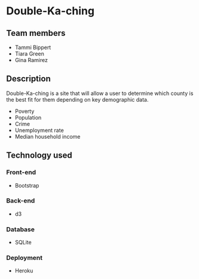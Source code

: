 # Double-Ka-ching
## Team members
- Tammi Bippert
- Tiara Green
- Gina Ramirez

## Description
Double-Ka-ching is a site that will allow a user to determine which county is the best fit for them depending on key demographic data.
 - Poverty
 - Population
 - Crime
 - Unemployment rate
 - Median household income
 
 ## Technology used
 
 ### Front-end
 - Bootstrap
 ### Back-end
 - d3
 ### Database
 - SQLite
 ### Deployment
 - Heroku
